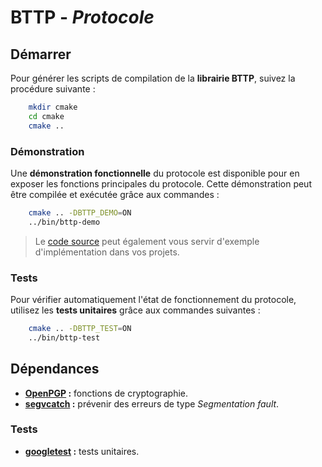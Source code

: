 # BTTP - _Protocole_

## Démarrer
Pour générer les scripts de compilation de la __librairie BTTP__, suivez la procédure suivante :

```sh
    mkdir cmake
    cd cmake
    cmake ..
```

### Démonstration
Une __démonstration fonctionnelle__ du protocole est disponible pour en exposer les fonctions principales du protocole. Cette démonstration peut être compilée et exécutée grâce aux commandes :
```sh
    cmake .. -DBTTP_DEMO=ON
    ../bin/bttp-demo
```
> Le [code source](demo/src/demo.cpp) peut également vous servir d'exemple d'implémentation dans vos projets.

### Tests
Pour vérifier automatiquement l'état de fonctionnement du protocole, utilisez les __tests unitaires__ grâce aux commandes suivantes :
```sh
    cmake .. -DBTTP_TEST=ON
    ../bin/bttp-test
```

## Dépendances
- __[OpenPGP](https://github.com/calccrypto/OpenPGP) :__ fonctions de cryptographie.
- __[segvcatch](https://github.com/Plaristote/segvcatch) :__ prévenir des erreurs de type _Segmentation fault_.

### Tests
- __[googletest](https://github.com/google/googletest) :__ tests unitaires.